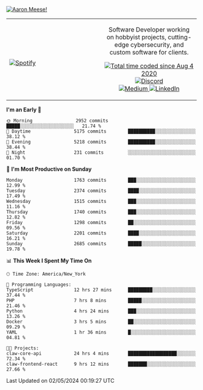 [![Aaron Meese!](https://user-images.githubusercontent.com/17814535/88975338-a2aabf00-d27f-11ea-963f-8a19608716b4.png)](https://github.com/ajmeese7/readme-ascii "README ASCII")

<!-- Modified from project here: https://github.com/novatorem/novatorem -->
<table width="100%">
  <tr>
  <td width="50%">

&nbsp; <br> [![Spotify](https://ajmeese7.vercel.app/api/spotify)](https://open.spotify.com/user/ajmeese)

  </td>
  <td width="50%">
    <p align="center">
    Software Developer working on hobbyist projects, cutting-edge cybersecurity, and custom software for clients.
    </p>
    <p align="center">
      <a href="https://wakatime.com/@f726891d-3b02-46cd-9b60-e8c59f9e2b14">
        <img src="https://wakatime.com/badge/user/f726891d-3b02-46cd-9b60-e8c59f9e2b14.svg" alt="Total time coded since Aug 4 2020" title="WakaTime" />
      </a>
      <a href="http://link.aaronmeese.com/discord">
        <img src="https://img.shields.io/badge/discord-ajmeese7%234835-369?style=flat-square&logo=discord&logoColor=white&color=purple" alt="Discord" title="Discord">
      </a>
      <br />
      <a href="https://link.aaronmeese.com/medium">
        <img src="https://img.shields.io/badge/medium-ajmeese7-1DB954?style=flat-square&logo=medium&logoColor=white" alt="Medium" title="Medium">
      </a>
      <a href="https://link.aaronmeese.com/linkedin">
        <img src="https://img.shields.io/badge/linkedIn-aaronmeese-1DB954?style=flat-square&logo=linkedin&logoColor=white&color=blue" alt="LinkedIn" title="LinkedIn">
      </a>
    </p>
  </td>

</table>

[//]: <> (The `&nbsp;` is to have Aphelion take up more space)

<!--START_SECTION:waka-->
**I'm an Early 🐤** 

```text
🌞 Morning                2952 commits        █████░░░░░░░░░░░░░░░░░░░░   21.74 % 
🌆 Daytime                5175 commits        ██████████░░░░░░░░░░░░░░░   38.12 % 
🌃 Evening                5218 commits        ██████████░░░░░░░░░░░░░░░   38.44 % 
🌙 Night                  231 commits         ░░░░░░░░░░░░░░░░░░░░░░░░░   01.70 % 
```
📅 **I'm Most Productive on Sunday** 

```text
Monday                   1763 commits        ███░░░░░░░░░░░░░░░░░░░░░░   12.99 % 
Tuesday                  2374 commits        ████░░░░░░░░░░░░░░░░░░░░░   17.49 % 
Wednesday                1515 commits        ███░░░░░░░░░░░░░░░░░░░░░░   11.16 % 
Thursday                 1740 commits        ███░░░░░░░░░░░░░░░░░░░░░░   12.82 % 
Friday                   1298 commits        ██░░░░░░░░░░░░░░░░░░░░░░░   09.56 % 
Saturday                 2201 commits        ████░░░░░░░░░░░░░░░░░░░░░   16.21 % 
Sunday                   2685 commits        █████░░░░░░░░░░░░░░░░░░░░   19.78 % 
```


📊 **This Week I Spent My Time On** 

```text
🕑︎ Time Zone: America/New_York

💬 Programming Languages: 
TypeScript               12 hrs 27 mins      █████████░░░░░░░░░░░░░░░░   37.44 % 
PHP                      7 hrs 8 mins        █████░░░░░░░░░░░░░░░░░░░░   21.46 % 
Python                   4 hrs 24 mins       ███░░░░░░░░░░░░░░░░░░░░░░   13.26 % 
Docker                   3 hrs 5 mins        ██░░░░░░░░░░░░░░░░░░░░░░░   09.29 % 
YAML                     1 hr 36 mins        █░░░░░░░░░░░░░░░░░░░░░░░░   04.81 % 

🐱‍💻 Projects: 
claw-core-api            24 hrs 4 mins       ██████████████████░░░░░░░   72.34 % 
claw-frontend-react      9 hrs 12 mins       ███████░░░░░░░░░░░░░░░░░░   27.66 % 
```


 Last Updated on 02/05/2024 00:19:27 UTC
<!--END_SECTION:waka-->
